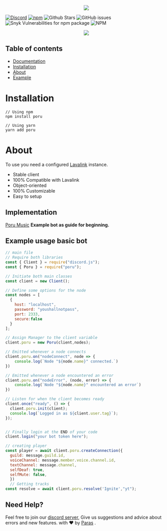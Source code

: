 <p align="center">
  <img src="https://cdn.discordapp.com/attachments/732987654165233744/987656504373026816/20220618_000923_0000.png" />
</p>
<p align="center">

 [![Discord](https://img.shields.io/discord/567705326774779944?style=flat-square)](https://discord.gg/Zmmc47Nrh8)
[![npm](https://img.shields.io/npm/v/poru?style=flat-square)](https://www.npmjs.com/package/poru)
![Github Stars](https://img.shields.io/github/stars/parasop/poru?style=flat-square)
![GitHub issues](https://img.shields.io/github/issues-raw/parasop/poru?style=flat-square)
![Snyk Vulnerabilities for npm package](https://img.shields.io/snyk/vulnerabilities/npm/poru?style=flat-square) 
![NPM](https://img.shields.io/npm/l/poru?style=flat-square)

</p>


<p align="center">
  <a href="https://nodei.co/npm/poru/"><img src="https://nodei.co/npm/poru.png?downloads=true&downloadRank=true&stars=true"></a>
</p>

## Table of contents

- [Documentation](https://poru.parasdocs.tech)
- [Installation](#installation)
- [About](#about)
- [Example](https://github.com/parasop/poru-example)

# Installation
```
// Using npm
npm install poru

// Using yarn
yarn add poru
```

# About
To use you need a configured [Lavalink](https://github.com/Frederikam/Lavalink) instance.

- Stable client
- 100% Compatible with Lavalink
- Object-oriented
- 100% Customizable
- Easy to setup

## Implementation
[Poru Music](https://github.com/parasop/poru-example) **Example bot as guide for beginning.** 


## Example usage basic bot
```javascript
// main file
// Require both libraries
const { Client } = require("discord.js");
const { Poru } = require("poru");

// Initiate both main classes
const client = new Client();

// Define some options for the node
const nodes = [
  {
    host: "localhost",
    password: "youshallnotpass",
    port: 2333,
    secure:false
  }
];

// Assign Manager to the client variable
client.poru = new Poru(client,nodes);

// Emitted whenever a node connects
client.poru.on("nodeConnect", node => {
    console.log(`Node "${node.name}" connected.`)
})

// Emitted whenever a node encountered an error
client.poru.on("nodeError", (node, error) => {
    console.log(`Node "${node.name}" encountered an error`)
})

// Listen for when the client becomes ready
client.once("ready", () => {
  client.poru.init(client);
  console.log(`Logged in as ${client.user.tag}`);
});


// Finally login at the END of your code
client.login("your bot token here");


```


```javascript
// creating player
const player = await client.poru.createConnection({
  guild: message.guild.id,
  voiceChannel: message.member.voice.channel.id,
  textChannel: message.channel,
  selfDeaf: true,
  selfMute: false, 
  })
  // Getting tracks
const resolve = await client.poru.resolve('Ignite',"yt");
```

## Need Help?
Feel free to join our [discord server](https://discord.gg/Zmmc47Nrh8), Give us suggestions and advice about errors and new features. 
with ❤️ by [Paras](https://github.com/parasop) .
